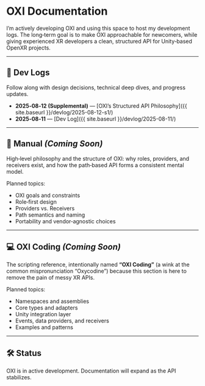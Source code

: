 # OXI Documentation

I’m actively developing OXI and using this space to host my development logs.
The long‑term goal is to make OXI approachable for newcomers, while giving experienced XR developers a clean, structured API for Unity‑based OpenXR projects.

---

## 📓 Dev Logs

Follow along with design decisions, technical deep dives, and progress updates.

- **2025‑08‑12 (Supplemental)** — [OXI’s Structured API Philosophy]({{ site.baseurl }}/devlog/2025-08-12-s1/)
- **2025‑08‑11** — [Dev Log]({{ site.baseurl }}/devlog/2025-08-11/)

---

## 📖 Manual *(Coming Soon)*

High‑level philosophy and the structure of OXI: why roles, providers, and receivers exist, and how the path‑based API forms a consistent mental model.

Planned topics:
- OXI goals and constraints
- Role‑first design
- Providers vs. Receivers
- Path semantics and naming
- Portability and vendor‑agnostic choices

---

## 💻 OXI Coding *(Coming Soon)*

The scripting reference, intentionally named **“OXI Coding”** (a wink at the common mispronunciation “Oxycodine”) because this section is here to remove the pain of messy XR APIs.

Planned topics:
- Namespaces and assemblies
- Core types and adapters
- Unity integration layer
- Events, data providers, and receivers
- Examples and patterns

---

## 🛠 Status

OXI is in active development. Documentation will expand as the API stabilizes.
